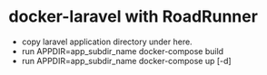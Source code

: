 # docker-laravel with RoadRunner

* copy laravel application directory under here.
* run APPDIR=app_subdir_name docker-compose build
* run APPDIR=app_subdir_name docker-compose up [-d]

